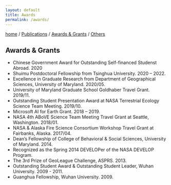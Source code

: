 ```yaml
---
layout: default
title: Awards
permalink: /awards/
---
```

[home](/index/) / [Publications](/papers/) /  [Awards & Grants](/awards/) /  [Others](/others/)

## Awards & Grants
- Chinese Government Award for Outstanding Self-financed Studenst Abroad. 2020
- Shuimu Postdoctoral Fellowship from Tsinghua University. 2020 – 2022.   
- Excellence in Graduate Research from Department of Geographical Sciences, University of Maryland. 2020/05.  
- University of Maryland Graduate School Goldhaber Travel Grant. 2019/11. 
- Outstanding Student Presentation Award at NASA Terrestrial Ecology Science Team Meeting. 2019/10.   
- Microsoft AI for Earth Grant. 2018 – 2019.  
- NASA 4th ABoVE Science Team Meeting Travel Grant at Seattle, Washington. 2018/01.   
- NASA & Alaska Fire Science Consortium Workshop Travel Grant at Fairbanks, Alaska. 2017/04.  
- Dean’s Fellowship of College of Behavioral & Social Sciences, University of Maryland. 2014.     
- Recognized as the Spring 2014 DEVELOPer of the NASA DEVELOP Program.    
- The 3rd Prize of GeoLeague Challenge, ASPRS. 2013.  
- Outstanding Student Award & Outstanding Student Leader, Wuhan University. 2009 - 2011.  
- Guanghua Fellowship, Wuhan University. 2009.        
